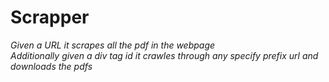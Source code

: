 # Scrapper

*Given a URL it scrapes all the pdf in the webpage*<br>
*Additionally given a div tag id it crawles through any specify prefix url and downloads the pdfs*
